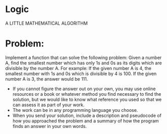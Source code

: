 # Logic
A LITTLE MATHEMATICAL ALGORITHM 

# Problem:
Implement a function that can solve the following problem:
Given a number A, find the smallest number which has only 1s and 0s as its digits which are divisible by the number A.
For example:
If the given number A is 4, the smallest number with 1s and 0s which is divisible by 4 is 100.
If the given number A is 3, the answer would be 111.
-	If you cannot figure the answer out on your own, you may use online resources or a book or whatever method you find necessary to find the solution, but we would like to know what reference you used so that we can assess it as part of your work. 
-	 The work can be in any programming language you choose.
-	When you send your solution, include a description and pseudocode of how you approached the problem and a summary of how the program finds an answer in your own words.

